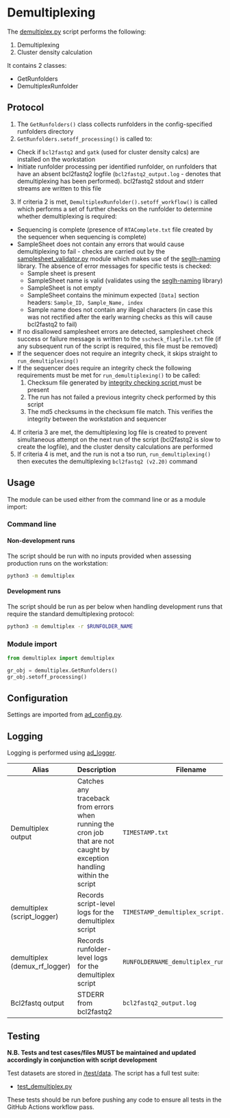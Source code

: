 # Demultiplexing

The [demultiplex.py](demultiplex.py) script performs the following:

1. Demultiplexing
2. Cluster density calculation

It contains 2 classes:
- GetRunfolders
- DemultiplexRunfolder

## Protocol

1. The `GetRunfolders()` class collects runfolders in the config-specified runfolders directory
2. `GetRunfolders.setoff_processing()` is called to:
-  Check if `bcl2fastq2` and `gatk` (used for cluster density calcs) are installed on the workstation
- Initiate runfolder processing per identified runfolder, on runfolders that have an absent bcl2fastq2 logfile (`bcl2fastq2_output.log` - denotes that demultiplexing has been performed). bcl2fastq2 stdout and stderr streams are written to this file
3. If criteria 2 is met, `DemultiplexRunfolder().setoff_workflow()` is called which performs a set of further checks on the runfolder to determine whether demultiplexing is required:
- Sequencing is complete (presence of `RTAComplete.txt` file created by the sequencer when sequencing is complete)
- SampleSheet does not contain any errors that would cause demultiplexing to fail - checks are carried out by the [samplesheet_validator.py](../samplesheet_validator/samplesheet_validator.py) module which makes use of the [seglh-naming](https://github.com/moka-guys/seglh-naming) library. The absence of error messages for specific tests is checked:
   * Sample sheet is present
   * SampleSheet name is valid (validates using the [seglh-naming](https://github.com/moka-guys/seglh-naming) library)
   * SampleSheet is not empty
   * SampleSheet contains the minimum expected `[Data]` section headers: `Sample_ID, Sample_Name, index`
   * Sample name does not contain any illegal characters (in case this was not rectified after the early warning checks as this will cause bcl2fastq2 to fail)
- If no disallowed samplesheet errors are detected, samplesheet check success or failure message is written to the `sscheck_flagfile.txt` file (if any subsequent run of the script is required, this file must be removed)
- If the sequencer does not require an integrity check, it skips straight to `run_demultiplexing()`
- If the sequencer does require an integrity check the following requirements must be met for `run_demultiplexing()` to be called:
  1. Checksum file generated by [integrity checking script
  ](https://github.com/moka-guys/integrity_checking/blob/master/sequencer_checksum.py)
must be present
  2. The run has not failed a previous integrity check performed by this script
  3. The md5 checksums in the checksum file match. This verifies the integrity between the workstation and sequencer
4. If criteria 3 are met, the demultiplexing log file is created to prevent simultaneous attempt on the next run of the script (bcl2fastq2 is slow to create the logfile), and the cluster density calculations are performed
5. If criteria 4 is met, and the run is not a tso run, `run_demultiplexing()` then executes the demultiplexing `bcl2fastq2 (v2.20)` command

## Usage

The module can be used either from the command line or as a module import:

### Command line

#### Non-development runs

The script should be run with no inputs provided when assessing production runs on
the workstation:

```bash
python3 -m demultiplex
```

#### Development runs

The script should be run as per below when handling development runs that require the standard
demultiplexing protocol:

```bash
python3 -m demultiplex -r $RUNFOLDER_NAME
```

### Module import 

```python
from demultiplex import demultiplex

gr_obj = demultiplex.GetRunfolders()
gr_obj.setoff_processing()
```

## Configuration

Settings are imported from [ad_config.py](../config/ad_config.py).

## Logging

Logging is performed using [ad_logger](../ad_logger/ad_logger.py).

| Alias | Description | Filename | Location |
| ------------------ | ------------------------------------------------------------------------------ | ----------------------------------------------------- | ---------------------------------------------------------------------------------- |
| Demultiplex output | Catches any traceback from errors when running the cron job that are not caught by exception handling within the script | `TIMESTAMP.txt` | `/usr/local/src/mokaguys/automate_demultiplexing_logfiles/Demultiplex_cron_stdout` |
| demultiplex (script_logger) | Records script-level logs for the demultiplex script | `TIMESTAMP_demultiplex_script.log` | `/usr/local/src/mokaguys/automate_demultiplexing_logfiles/demultiplexing_script_logfiles/` |
| demultiplex (demux_rf_logger) | Records runfolder-level logs for the demultiplex script | `RUNFOLDERNAME_demultiplex_runfolder.log` | `/usr/local/src/mokaguys/automate_demultiplexing_logfiles/demultiplexing_script_logfiles/` |
 Bcl2fastq output | STDERR from bcl2fastq2 | `bcl2fastq2_output.log` | Within the runfolder |

## Testing

**N.B. Tests and test cases/files MUST be maintained and updated accordingly in conjunction with script development**

Test datasets are stored in [/test/data](../test/data). The script has a full test suite:
* [test_demultiplex.py](../test/test_demultiplex.py)
  
These tests should be run before pushing any code to ensure all tests in the GitHub Actions workflow pass.

